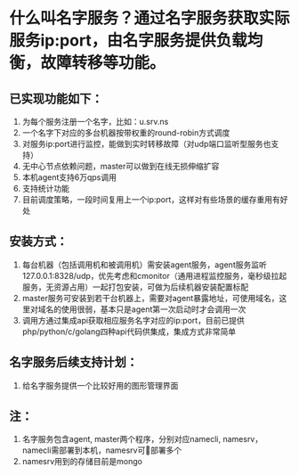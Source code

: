 # 什么叫名字服务？通过名字服务获取实际服务ip:port，由名字服务提供负载均衡，故障转移等功能。

## 已实现功能如下：
1. 为每个服务注册一个名字，比如：u.srv.ns
2. 一个名字下对应的多台机器按带权重的round-robin方式调度
3. 对服务ip:port进行监控，能做到实时转移故障（对udp端口监听型服务也支持）
4. 无中心节点依赖问题，master可以做到在线无损伸缩扩容
5. 本机agent支持6万qps调用
6. 支持统计功能
7. 目前调度策略，一段时间复用上一个ip:port，这样对有些场景的缓存重用有好处

## 安装方式：
1. 每台机器（包括调用机和被调用机）需安装agent服务，agent服务监听127.0.0.1:8328/udp，优先考虑和cmonitor（通用进程监控服务，毫秒级拉起服务，无资源占用）一起打包安装，可做为后续机器安装配置标配
2. master服务可安装到若干台机器上，需要对agent暴露地址，可使用域名，这里对域名的使用很弱，基本只是agent第一次启动时才会调用一次
3. 调用方通过集成api获取相应服务名字对应的ip:port，目前已提供php/python/c/golang四种api代码供集成，集成方式非常简单

## 名字服务后续支持计划：
1. 给名字服务提供一个比较好用的图形管理界面

## 注：
1. 名字服务包含agent, master两个程序，分别对应namecli, namesrv，namecli需部署到本机，namesrv可部署多个
2. namesrv用到的存储目前是mongo
